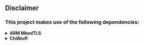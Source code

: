 ## Disclaimer
### This project makes use of the following dependencies:

<details>
<summary>
<strong>ARM MbedTLS</strong>
</summary>
<p>
This library makes use of the MbedTLS crypto/SSL library from ARM, which at the time of writing (17. January 2020) is stable at version 2.16.4, <a href="https://github.com/ARMmbed/mbedtls/blob/master/LICENSE">Apache-2.0 licensed</a> and available here: https://tls.mbed.org/download
</p>
<p>
All credits for MbedTLS go to ARM and <a href="https://github.com/ARMmbed/mbedtls/contributors">its contributors</a>.

---

#### GitHub Repo: https://github.com/ARMmbed/mbedtls
#### Used commit: [`523f0554b6cdc7ace5d360885c3f5bbcc73ec0e8`](https://github.com/GlitchedPolygons/chillbuff/tree/523f0554b6cdc7ace5d360885c3f5bbcc73ec0e8)

---
</p>
</details>

<details>
<summary>
<strong>Chillbuff</strong>
</summary>
<p>
  This library makes use of chillbuff; a generic, lightweight, <a href="https://en.wikipedia.org/wiki/Header-only">(header-only)</a> dynamic-size array, which at the time of writing (17. January 2020) is <a href="https://github.com/GlitchedPolygons/chillbuff/blob/master/LICENSE">Apache-2.0 licensed</a> and available on GitHub.
</p>
<p>

---

#### GitHub Repo: https://github.com/GlitchedPolygons/chillbuff
#### Used commit: [`1bbbf3d2593c0aa80ca844d6ad67df11fc301e73`](https://github.com/GlitchedPolygons/chillbuff/tree/1bbbf3d2593c0aa80ca844d6ad67df11fc301e73)

---
</p>
</details>
